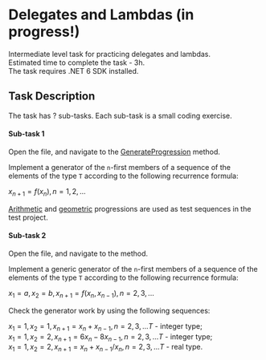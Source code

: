 # Delegates and Lambdas (in progress!)

Intermediate level task for practicing delegates and lambdas.  
Estimated time to complete the task - 3h.  
The task requires .NET 6 SDK installed.   

## Task Description

The task has ? sub-tasks. Each sub-task is a small coding exercise.

#### Sub-task 1

Open the []() file, and navigate to the [GenerateProgression]() method.

Implement a generator of the `n`-first members of a sequence of the elements of the type `T` according to the following recurrence formula:   

$`x_{n+1}=f(x_n), n = 1, 2, ...`$

  
[Arithmetic](https://www.wikiwand.com/en/Arithmetic_progression) and [geometric](https://www.wikiwand.com/en/Geometric_progression) progressions are used as test sequences in the test project.

#### Sub-task 2

Open the []() file, and navigate to the []() method.

Implement a generic generator of the `n`-first members of a sequence of the elements of the type `T` according to the following recurrence formula:

   $`x_1 = a, x_2 = b, x_{n+1}=f(x_n, x_{n - 1}), n = 2, 3, ...`$
  
Check the generator work by using the following sequences:

   $`x_1 = 1, x_2 = 1, x_{n + 1} = x_n +  x_{n - 1}, n = 2, 3, ... T`$ - integer type;     
   $`x_1 = 1, x_2 = 2, x_{n + 1} = 6 x_n - 8 x_{n - 1}, n = 2, 3, ... T`$ - integer type;    
   $`x_1 = 1, x_2 = 2, x_{n + 1} = x_n +  x_{n - 1} / x_{n}, n = 2, 3, ... T`$ - real type.

